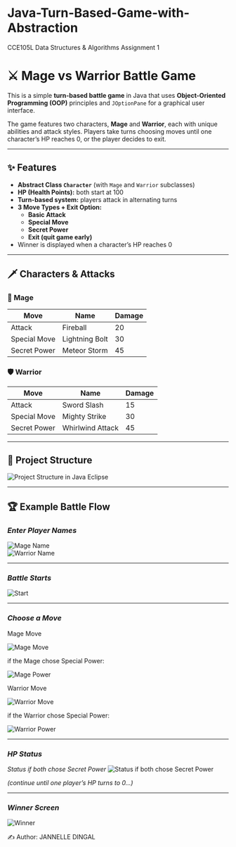 # Java-Turn-Based-Game-with-Abstraction
CCE105L Data Structures &amp; Algorithms Assignment 1

# ⚔️ Mage vs Warrior Battle Game

This is a simple **turn-based battle game** in Java that uses **Object-Oriented Programming (OOP)** principles and `JOptionPane` for a graphical user interface.  

The game features two characters, **Mage** and **Warrior**, each with unique abilities and attack styles. Players take turns choosing moves until one character’s HP reaches 0, or the player decides to exit.

---

## ✨ Features
- **Abstract Class `Character`** (with `Mage` and `Warrior` subclasses)
- **HP (Health Points):** both start at 100
- **Turn-based system:** players attack in alternating turns
- **3 Move Types + Exit Option:**
  - **Basic Attack**
  - **Special Move**
  - **Secret Power**
  - **Exit (quit game early)**
- Winner is displayed when a character’s HP reaches 0

---

## 🗡️ Characters & Attacks

### 🧙 Mage
| Move | Name | Damage |
|------|------|---------|
| Attack | Fireball | 20 |
| Special Move | Lightning Bolt | 30 |
| Secret Power | Meteor Storm | 45 |

### 🛡️ Warrior
| Move | Name | Damage |
|------|------|---------|
| Attack | Sword Slash | 15 |
| Special Move | Mighty Strike | 30 |
| Secret Power | Whirlwind Attack | 45 |

---

## 📂 Project Structure

![Project Structure in Java Eclipse](https://github.com/user-attachments/assets/aa8e3ba1-2765-4d1d-a3b5-e61df6d0a580)

---

## 🏆 Example Battle Flow

### *Enter Player Names*  
![Mage Name](https://github.com/user-attachments/assets/bd453d98-5944-41e9-a112-2d5b53e43ea4)  
![Warrior Name](https://github.com/user-attachments/assets/1c1f791b-5d82-4846-b908-dd70c55d5cf8)  

---

### *Battle Starts*  
![Start](https://github.com/user-attachments/assets/74fa9e55-fbf2-4697-af0b-4b2b0510875e)  

---

### *Choose a Move*  

Mage Move

![Mage Move](https://github.com/user-attachments/assets/bd99081f-7154-419e-b252-5dd3a3ad3c21) 

if the Mage chose Special Power:

![Mage Power](https://github.com/user-attachments/assets/d644b717-0642-49f8-9406-82bfafcc1f85)  


Warrior Move

![Warrior Move](https://github.com/user-attachments/assets/0257b363-ee17-41b6-bd7d-fb90b5c2b8a6)  

if the Warrior chose Special Power:

![Warrior Power](https://github.com/user-attachments/assets/49eaebba-f839-407b-b7a8-694ced981c25)  

---

### *HP Status*  
*Status if both chose Secret Power*
![Status if both chose Secret Power](https://github.com/user-attachments/assets/01568cef-4193-425c-af87-134346a0357b)  

*(continue until one player’s HP turns to 0...)*  

---

### *Winner Screen*  
![Winner](https://github.com/user-attachments/assets/3a467d4e-828c-4fdf-a2ef-660287c0772e)  



✍️ Author: JANNELLE DINGAL
